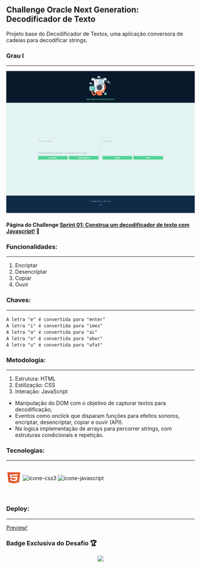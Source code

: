 ## Challenge Oracle Next Generation: Decodificador de Texto

Projeto base do Decodificador de Textos, uma aplicação conversora de cadeias para decodificar strings.

### Grau I
---

<p align="center" >
     <img alt="Sprint 01 - Decodificador de Texto" width="600" heigth="450" src="assets/images/sprint01.jpeg">
</p>

#### Página do Challenge [Sprint 01: Construa um decodificador de texto com Javascript!](https://www.alura.com.br/challenges/oracle-one/sprint01-construa-decodificador-texto-com-javascript) 📃

### Funcionalidades:
---

1. Encriptar
2. Desencriptar
3. Copiar
4. Ouvir

### Chaves:
---

`A letra "e" é convertida para "enter"` <br /> 
`A letra "i" é convertida para "imes"` <br /> 
`A letra "a" é convertida para "ai"` <br /> 
`A letra "o" é convertida para "ober"` <br /> 
`A letra "u" é convertida para "ufat"` <br /> 

### Metodologia:
---

1. Estrutura: HTML
2. Estilização: CSS
3. Interação: JavaScript

- Manipulação do DOM com o objetivo de capturar textos para decodificação;
- Eventos como onclick que disparam funções para efeitos sonoros, encriptar, desencriptar, copiar e ouvir (API).   
- Na logica implementação de arrays para percorrer strings, com estruturas condicionais e repetição.

### Tecnologias:
---

<div style="display: inline_block"><br>
  <img align="center" alt="icone-html5" height="30" width="40" src="https://raw.githubusercontent.com/devicons/devicon/master/icons/html5/html5-original.svg">
  <img align="center" alt="icone-css3" height="30" width="40" src="https://cdn.jsdelivr.net/gh/devicons/devicon/icons/css3/css3-original.svg">
  <img align="center" alt="icone-javascript" height="30" width="40" src="https://cdn.jsdelivr.net/gh/devicons/devicon/icons/javascript/javascript-original.svg">
</div><br><br>

### Deploy:
---
<div>
  <a href="https://github.com/erikacls/conversor-txt-s01" taget="_blank">Preview!</a>
</div>

### Badge Exclusiva do Desafio 🏆

<p align="center" >
     <img width="600" heigth="600" src="#">
</p>


